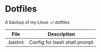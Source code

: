 # Dotfiles

A backup of my Linux ~/ dotfiles

| File      | Description |
| ----------- | ----------- |
| .bashrc | Config for bash shall prompt|
